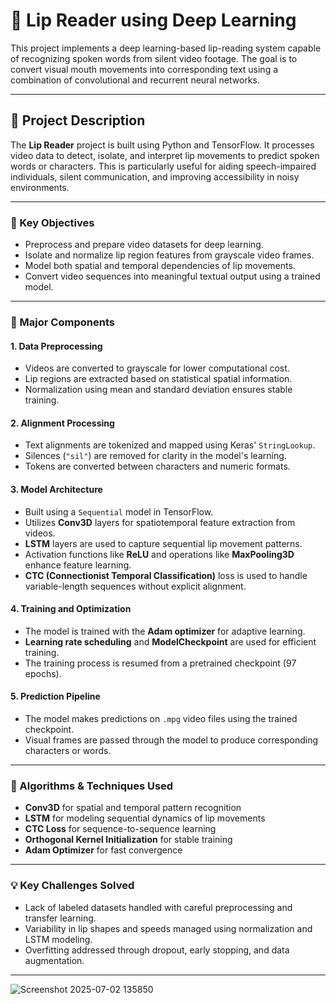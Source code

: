 # 👄 Lip Reader using Deep Learning

This project implements a deep learning-based lip-reading system capable of recognizing spoken words from silent video footage. The goal is to convert visual mouth movements into corresponding text using a combination of convolutional and recurrent neural networks.

---

## 📌 Project Description

The **Lip Reader** project is built using Python and TensorFlow. It processes video data to detect, isolate, and interpret lip movements to predict spoken words or characters. This is particularly useful for aiding speech-impaired individuals, silent communication, and improving accessibility in noisy environments.

---

### 🎯 Key Objectives

- Preprocess and prepare video datasets for deep learning.
- Isolate and normalize lip region features from grayscale video frames.
- Model both spatial and temporal dependencies of lip movements.
- Convert video sequences into meaningful textual output using a trained model.

---

### 🧱 Major Components

#### 1. **Data Preprocessing**
- Videos are converted to grayscale for lower computational cost.
- Lip regions are extracted based on statistical spatial information.
- Normalization using mean and standard deviation ensures stable training.

#### 2. **Alignment Processing**
- Text alignments are tokenized and mapped using Keras' `StringLookup`.
- Silences (`"sil"`) are removed for clarity in the model's learning.
- Tokens are converted between characters and numeric formats.

#### 3. **Model Architecture**
- Built using a `Sequential` model in TensorFlow.
- Utilizes **Conv3D** layers for spatiotemporal feature extraction from videos.
- **LSTM** layers are used to capture sequential lip movement patterns.
- Activation functions like **ReLU** and operations like **MaxPooling3D** enhance feature learning.
- **CTC (Connectionist Temporal Classification)** loss is used to handle variable-length sequences without explicit alignment.

#### 4. **Training and Optimization**
- The model is trained with the **Adam optimizer** for adaptive learning.
- **Learning rate scheduling** and **ModelCheckpoint** are used for efficient training.
- The training process is resumed from a pretrained checkpoint (97 epochs).

#### 5. **Prediction Pipeline**
- The model makes predictions on `.mpg` video files using the trained checkpoint.
- Visual frames are passed through the model to produce corresponding characters or words.

---

### 🧠 Algorithms & Techniques Used

- **Conv3D** for spatial and temporal pattern recognition
- **LSTM** for modeling sequential dynamics of lip movements
- **CTC Loss** for sequence-to-sequence learning
- **Orthogonal Kernel Initialization** for stable training
- **Adam Optimizer** for fast convergence

---

### 💡 Key Challenges Solved

- Lack of labeled datasets handled with careful preprocessing and transfer learning.
- Variability in lip shapes and speeds managed using normalization and LSTM modeling.
- Overfitting addressed through dropout, early stopping, and data augmentation.

---

![Screenshot 2025-07-02 135850](https://github.com/user-attachments/assets/9ed993e7-0e60-4ca9-ad31-849f6eb4d5aa)


